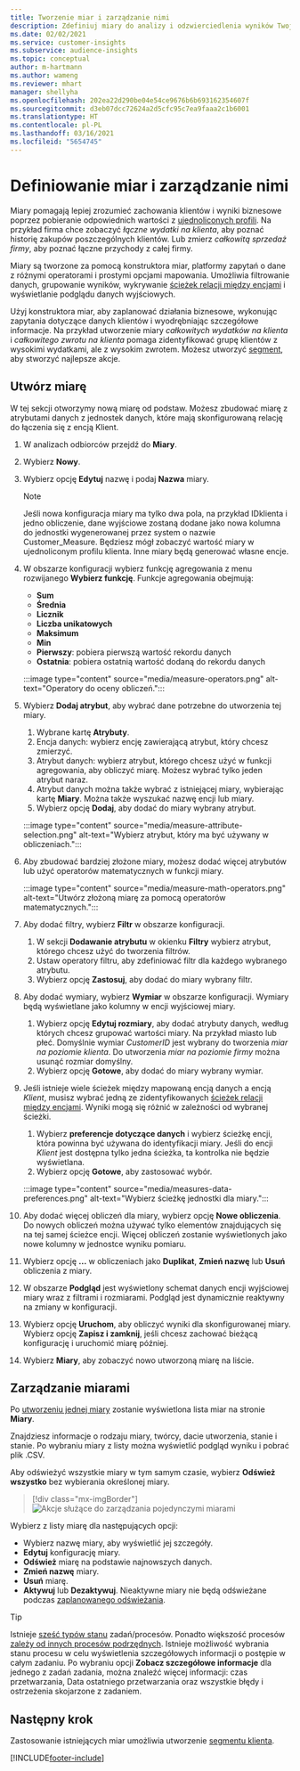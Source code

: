 ```yaml
---
title: Tworzenie miar i zarządzanie nimi
description: Zdefiniuj miary do analizy i odzwierciedlenia wyników Twojej firmy.
ms.date: 02/02/2021
ms.service: customer-insights
ms.subservice: audience-insights
ms.topic: conceptual
author: m-hartmann
ms.author: wameng
ms.reviewer: mhart
manager: shellyha
ms.openlocfilehash: 202ea22d290be04e54ce9676b6b693162354607f
ms.sourcegitcommit: d3eb07dcc72624a2d5cfc95c7ea9faaa2c1b6001
ms.translationtype: HT
ms.contentlocale: pl-PL
ms.lasthandoff: 03/16/2021
ms.locfileid: "5654745"
---
```

# <a name="define-and-manage-measures"></a>Definiowanie miar i zarządzanie nimi

Miary pomagają lepiej zrozumieć zachowania klientów i wyniki biznesowe poprzez pobieranie odpowiednich wartości z [ujednoliconych profili](data-unification.md). Na przykład firma chce zobaczyć *łączne wydatki na klienta*, aby poznać historię zakupów poszczególnych klientów. Lub zmierz *całkowitą sprzedaż firmy*, aby poznać łączne przychody z całej firmy.  

Miary są tworzone za pomocą konstruktora miar, platformy zapytań o dane z różnymi operatorami i prostymi opcjami mapowania. Umożliwia filtrowanie danych, grupowanie wyników, wykrywanie [ścieżek relacji między encjami](relationships.md) i wyświetlanie podglądu danych wyjściowych.

Użyj konstruktora miar, aby zaplanować działania biznesowe, wykonując zapytania dotyczące danych klientów i wyodrębniając szczegółowe informacje. Na przykład utworzenie miary *całkowitych wydatków na klienta* i *całkowitego zwrotu na klienta* pomaga zidentyfikować grupę klientów z wysokimi wydatkami, ale z wysokim zwrotem. Możesz utworzyć [segment](segments.md), aby stworzyć najlepsze akcje. 

## <a name="create-a-measure"></a>Utwórz miarę

W tej sekcji otworzymy nową miarę od podstaw. Możesz zbudować miarę z atrybutami danych z jednostek danych, które mają skonfigurowaną relację do łączenia się z encją Klient. 

1. W analizach odbiorców przejdź do **Miary**.

1. Wybierz **Nowy**.

1. Wybierz opcję **Edytuj** nazwę i podaj **Nazwa** miary. 
   > [!NOTE]
   > Jeśli nowa konfiguracja miary ma tylko dwa pola, na przykład IDklienta i jedno obliczenie, dane wyjściowe zostaną dodane jako nowa kolumna do jednostki wygenerowanej przez system o nazwie Customer_Measure. Będziesz mógł zobaczyć wartość miary w ujednoliconym profilu klienta. Inne miary będą generować własne encje.

1. W obszarze konfiguracji wybierz funkcję agregowania z menu rozwijanego **Wybierz funkcję**. Funkcje agregowania obejmują: 
   - **Sum**
   - **Średnia**
   - **Licznik**
   - **Liczba unikatowych**
   - **Maksimum**
   - **Min**
   - **Pierwszy**: pobiera pierwszą wartość rekordu danych
   - **Ostatnia**: pobiera ostatnią wartość dodaną do rekordu danych

   :::image type="content" source="media/measure-operators.png" alt-text="Operatory do oceny obliczeń.":::

1. Wybierz **Dodaj atrybut**, aby wybrać dane potrzebne do utworzenia tej miary.
   
   1. Wybrane kartę **Atrybuty**. 
   1. Encja danych: wybierz encję zawierającą atrybut, który chcesz zmierzyć. 
   1. Atrybut danych: wybierz atrybut, którego chcesz użyć w funkcji agregowania, aby obliczyć miarę. Możesz wybrać tylko jeden atrybut naraz.
   1. Atrybut danych można także wybrać z istniejącej miary, wybierając kartę **Miary**. Można także wyszukać nazwę encji lub miary. 
   1. Wybierz opcję **Dodaj**, aby dodać do miary wybrany atrybut.

   :::image type="content" source="media/measure-attribute-selection.png" alt-text="Wybierz atrybut, który ma być używany w obliczeniach.":::

1. Aby zbudować bardziej złożone miary, możesz dodać więcej atrybutów lub użyć operatorów matematycznych w funkcji miary.

   :::image type="content" source="media/measure-math-operators.png" alt-text="Utwórz złożoną miarę za pomocą operatorów matematycznych.":::

1. Aby dodać filtry, wybierz **Filtr** w obszarze konfiguracji. 
  
   1. W sekcji **Dodawanie atrybutu** w okienku **Filtry** wybierz atrybut, którego chcesz użyć do tworzenia filtrów.
   1. Ustaw operatory filtru, aby zdefiniować filtr dla każdego wybranego atrybutu.
   1. Wybierz opcję **Zastosuj**, aby dodać do miary wybrany filtr.

1. Aby dodać wymiary, wybierz **Wymiar** w obszarze konfiguracji. Wymiary będą wyświetlane jako kolumny w encji wyjściowej miary.
   1. Wybierz opcję **Edytuj rozmiary**, aby dodać atrybuty danych, według których chcesz grupować wartości miary. Na przykład miasto lub płeć. Domyślnie wymiar *CustomerID* jest wybrany do tworzenia *miar na poziomie klienta*. Do utworzenia *miar na poziomie firmy* można usunąć rozmiar domyślny.
   1. Wybierz opcję **Gotowe**, aby dodać do miary wybrany wymiar.

1. Jeśli istnieje wiele ścieżek między mapowaną encją danych a encją *Klient*, musisz wybrać jedną ze zidentyfikowanych [ścieżek relacji między encjami](relationships.md). Wyniki mogą się różnić w zależności od wybranej ścieżki. 
   1. Wybierz **preferencje dotyczące danych** i wybierz ścieżkę encji, która powinna być używana do identyfikacji miary. Jeśli do encji *Klient* jest dostępna tylko jedna ścieżka, ta kontrolka nie będzie wyświetlana.
   1. Wybierz opcję **Gotowe**, aby zastosować wybór. 

   :::image type="content" source="media/measures-data-preferences.png" alt-text="Wybierz ścieżkę jednostki dla miary.":::

1. Aby dodać więcej obliczeń dla miary, wybierz opcję **Nowe obliczenia**. Do nowych obliczeń można używać tylko elementów znajdujących się na tej samej ścieżce encji. Więcej obliczeń zostanie wyświetlonych jako nowe kolumny w jednostce wyniku pomiaru.

1. Wybierz opcję **...** w obliczeniach jako **Duplikat**, **Zmień nazwę** lub **Usuń** obliczenia z miary.

1. W obszarze **Podgląd** jest wyświetlony schemat danych encji wyjściowej miary wraz z filtrami i rozmiarami. Podgląd jest dynamicznie reaktywny na zmiany w konfiguracji.

1. Wybierz opcję **Uruchom**, aby obliczyć wyniki dla skonfigurowanej miary. Wybierz opcję **Zapisz i zamknij**, jeśli chcesz zachować bieżącą konfigurację i uruchomić miarę później.

1. Wybierz **Miary**, aby zobaczyć nowo utworzoną miarę na liście.

## <a name="manage-your-measures"></a>Zarządzanie miarami

Po [utworzeniu jednej miary](#create-a-measure) zostanie wyświetlona lista miar na stronie **Miary**.

Znajdziesz informacje o rodzaju miary, twórcy, dacie utworzenia, stanie i stanie. Po wybraniu miary z listy można wyświetlić podgląd wyniku i pobrać plik .CSV.

Aby odświeżyć wszystkie miary w tym samym czasie, wybierz **Odśwież wszystko** bez wybierania określonej miary.

> [!div class="mx-imgBorder"]
> ![Akcje służące do zarządzania pojedynczymi miarami](media/measure-actions.png "Akcje służące do zarządzania pojedynczymi miarami")

Wybierz z listy miarę dla następujących opcji:

- Wybierz nazwę miary, aby wyświetlić jej szczegóły.
- **Edytuj** konfigurację miary.
- **Odśwież** miarę na podstawie najnowszych danych.
- **Zmień nazwę** miary.
- **Usuń** miarę.
- **Aktywuj** lub **Dezaktywuj**. Nieaktywne miary nie będą odświeżane podczas [zaplanowanego odświeżania](system.md#schedule-tab).

> [!TIP]
> Istnieje [sześć typów stanu](system.md#status-types) zadań/procesów. Ponadto większość procesów [zależy od innych procesów podrzędnych](system.md#refresh-policies). Istnieje możliwość wybrania stanu procesu w celu wyświetlenia szczegółowych informacji o postępie w całym zadaniu. Po wybraniu opcji **Zobacz szczegółowe informacje** dla jednego z zadań zadania, można znaleźć więcej informacji: czas przetwarzania, Data ostatniego przetwarzania oraz wszystkie błędy i ostrzeżenia skojarzone z zadaniem.

## <a name="next-step"></a>Następny krok

Zastosowanie istniejących miar umożliwia utworzenie [segmentu klienta](segments.md).


[!INCLUDE[footer-include](../includes/footer-banner.md)]
